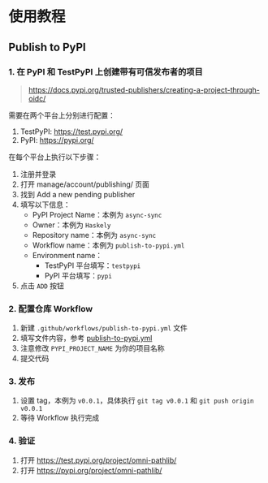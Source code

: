 # 使用教程

## Publish to PyPI

### 1. 在 PyPI 和 TestPyPI 上创建带有可信发布者的项目

> https://docs.pypi.org/trusted-publishers/creating-a-project-through-oidc/

需要在两个平台上分别进行配置：
1. TestPyPI: https://test.pypi.org/
2. PyPI: https://pypi.org/

在每个平台上执行以下步骤：
1. 注册并登录
2. 打开 manage/account/publishing/ 页面
3. 找到 Add a new pending publisher
4. 填写以下信息：
   - PyPI Project Name：本例为 `async-sync`
   - Owner：本例为 `Haskely`
   - Repository name：本例为 `async-sync`
   - Workflow name：本例为 `publish-to-pypi.yml`
   - Environment name：
     - TestPyPI 平台填写：`testpypi`
     - PyPI 平台填写：`pypi`
5. 点击 `ADD` 按钮

### 2. 配置仓库 Workflow

1. 新建 `.github/workflows/publish-to-pypi.yml` 文件
2. 填写文件内容，参考 [publish-to-pypi.yml](./publish-to-pypi.yml)
3. 注意修改 `PYPI_PROJECT_NAME` 为你的项目名称
4. 提交代码

### 3. 发布

1. 设置 tag，本例为 `v0.0.1`，具体执行 `git tag v0.0.1` 和 `git push origin v0.0.1`
2. 等待 Workflow 执行完成

### 4. 验证

1. 打开 https://test.pypi.org/project/omni-pathlib/
2. 打开 https://pypi.org/project/omni-pathlib/
